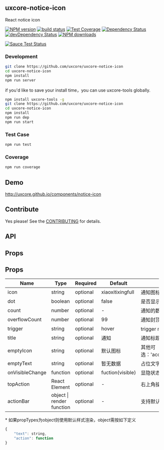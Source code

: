 ## uxcore-notice-icon

React notice icon

[![NPM version][npm-image]][npm-url]
[![build status][travis-image]][travis-url]
[![Test Coverage][coveralls-image]][coveralls-url]
[![Dependency Status][dep-image]][dep-url]
[![devDependency Status][devdep-image]][devdep-url] 
[![NPM downloads][downloads-image]][npm-url]

[![Sauce Test Status][sauce-image]][sauce-url]

[npm-image]: http://img.shields.io/npm/v/uxcore-notice-icon.svg?style=flat-square
[npm-url]: http://npmjs.org/package/uxcore-notice-icon
[travis-image]: https://img.shields.io/travis/uxcore/uxcore-notice-icon.svg?style=flat-square
[travis-url]: https://travis-ci.org/uxcore/uxcore-notice-icon
[coveralls-image]: https://img.shields.io/coveralls/uxcore/uxcore-notice-icon.svg?style=flat-square
[coveralls-url]: https://coveralls.io/r/uxcore/uxcore-notice-icon?branch=master
[dep-image]: http://img.shields.io/david/uxcore/uxcore-notice-icon.svg?style=flat-square
[dep-url]: https://david-dm.org/uxcore/uxcore-notice-icon
[devdep-image]: http://img.shields.io/david/dev/uxcore/uxcore-notice-icon.svg?style=flat-square
[devdep-url]: https://david-dm.org/uxcore/uxcore-notice-icon#info=devDependencies
[downloads-image]: https://img.shields.io/npm/dm/uxcore-notice-icon.svg
[sauce-image]: https://saucelabs.com/browser-matrix/uxcore-notice-icon.svg
[sauce-url]: https://saucelabs.com/u/uxcore-notice-icon


### Development

```sh
git clone https://github.com/uxcore/uxcore-notice-icon
cd uxcore-notice-icon
npm install
npm run server
```

if you'd like to save your install time，you can use uxcore-tools globally.

```sh
npm install uxcore-tools -g
git clone https://github.com/uxcore/uxcore-notice-icon
cd uxcore-notice-icon
npm install
npm run dep
npm run start
```

### Test Case

```sh
npm run test
```

### Coverage

```sh
npm run coverage
```

## Demo

http://uxcore.github.io/components/notice-icon

## Contribute

Yes please! See the [CONTRIBUTING](https://github.com/uxcore/uxcore/blob/master/CONTRIBUTING.md) for details.

## API

## Props

## Props

| Name | Type | Required | Default | Comments |
|---|---|---|---|---|
|icon|string|optional|xiaoxitixingfull| 通知图标; http://uxco.re/components/icon/|
|dot|boolean|optional|false|是否显示通知数量；默认不展示数字，只有一个小红点|
|count|number|optional|-|通知的数量|
|overflowCount|number|optional|99|通知封顶的数字|
|trigger|string|optional|hover|trigger mode：'hover' or 'click'|
|title|string|optional|通知|通知标题|
|emptyIcon|string|optional|默认图标|其他可选：'access_restriction','acitve_empty','request_error','search_empty','unknown_error';http://uxco.re/components/icon/|
|emptyText|string|optional|暂无数据|占位文字|
|onVisibleChange|function|optional|fuction(visible)|显隐状态的回调
|topAction|React Element|optional|-|右上角操作|
|actionBar|object \| render function|optional|-|支持默认\*和自定义形式|

\*
如果propTypes为object则使用默认样式渲染，object需按如下定义

```js
{
    "text": string,
    "action": function
}
```

